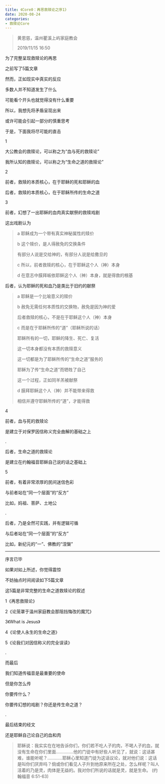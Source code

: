 ```yaml
---
title: 《Core0：再思救赎论之序1》
date: 2020-08-24 
categories:
- 救赎论Core
---
```

> 黄恩慈，温州瞿溪上屿家庭教会
> 
> 2019/11/15  16:50

为了完整呈现救赎论的再思

之前写了5篇文章

然而，正如现实中真实的反应

多数人并不知道发生了什么

可能看个开头也就觉得没有什么重要

所以，我想先将矛盾呈现出来

或许可能会引起一部分的慎重思考

于是，下面我将尽可能的直击

1 

大公教会的救赎论，可以称之为“血与死的救赎论”

我所认知的救赎论，可以称之为“生命之道的救赎论”


2

前者，救赎的本质核心，在于耶稣的死和耶稣的血

后者，救赎的本质核心，在于耶稣所传的生命之道

3

前者，幻想了一出耶稣的血肉真实献祭的救赎戏剧

这出戏剧认为

> a 耶稣成为一个带有真实神秘属性的赎价
> 
> b 这个赎价，是人得赦免的交换条件
> 
> 有部分人说是交给神的，有部分人说是给撒旦的
> 
> c 所以，前者救赎的核心，在于耶稣这个人（神）本身
> 
> d 在意志中膜拜皈依耶稣这个人（神）本身，就是得救的根基

后者，认为耶稣的死和血乃是类比于旧约的献祭

> a 耶稣是一个比喻意义的赎价
> 
> b 赦免无需任何本质性的交换物，赦免是因为神的爱
> 
> 后者救赎的核心，不是在于耶稣这个人（神）本身
> 
> c 而是在于耶稣所传的“道”（耶稣所说的话）
> 
> 耶稣所有的一切，耶稣的降生、死亡、复活
> 
> 这一切本身都没有本质的救赎意义
> 
> 这一切都是为了耶稣所传的“生命之道”服务的
> 
> 耶稣为了传“生命之道”而牺牲了自己
> 
> 这一个过程，正如同羊羔被献祭
> 
> d 膜拜耶稣这个人（神）并不能带来得救
> 
> 相信并遵守耶稣所传的“道”，才能得救


4 

前者，血与死的救赎论

是建立于对保罗因信称义完全曲解的基础之上

.

后者，生命之道的救赎论

是建立在约翰福音耶稣自己说的话之基础上



5

前者，有着非常浓厚的民间迷信色彩

与前者站在“同一个层面”的“反方”

比如，妈祖、菩萨、土地公

.

后者，乃是全然可实践，并有逻辑可循

与后者站在“同一个层面”的“反方”

比如，新纪元的“一”、佛教的“涅槃”


---

序言已毕

如果对如上所述，你觉得震惊

不妨抽点时间阅读如下5篇文章

这5篇是非常完整的生命之道救赎论的叙述

1《再思救赎论》

2《论笼罩于温州家庭教会那阻挡悔改的魔咒》

3《What is Jesus》

4《论使人永生的生命之道》

5《论我们对因信称义的完全误读》

.

而最后

我们知道传福音是最重要的使命

但是你怎么传

你要传什么？

你要传幻想的戏剧？你还是传生命之道？

.

最后结束的经文

还是耶稣自己论自己的血和肉

> 耶稣说：我实实在在地告诉你们，你们若不吃人子的肉，不喝人子的血，就没有生命在你们里面..............他的门徒中有好些人听见了，就说：这话甚难，谁能听呢？............耶稣心里知道门徒为这话议论，就对他们说：这话是叫你们厌弃吗？倘或你们看见人子升到他原来所在之处，怎么样呢？叫人活着的乃是灵，肉体是无益的。我对你们所说的话就是灵，就是生命。
> (约翰福音 6:51-63)

